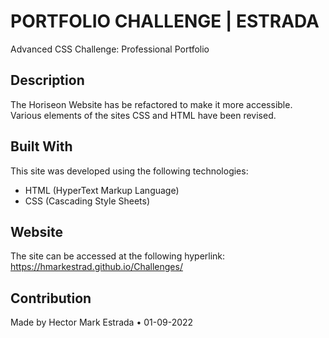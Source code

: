 # PORTFOLIO CHALLENGE | ESTRADA  
 Advanced CSS Challenge: Professional Portfolio  
## Description  
The Horiseon Website has be refactored to make it more accessible.  
Various elements of the sites CSS and HTML have been revised.  
## Built With  
This site was developed using the following technologies:  
* HTML (HyperText Markup Language)  
* CSS (Cascading Style Sheets)  
## Website  
The site can be accessed at the following hyperlink:  
https://hmarkestrad.github.io/Challenges/  
## Contribution  
Made by Hector Mark Estrada • 01-09-2022